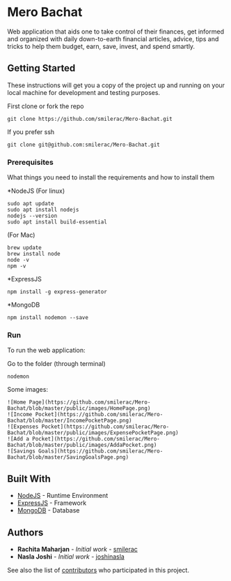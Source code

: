 # Mero Bachat

Web application that aids one to take control of their finances, get informed and organized with daily down-to-earth financial articles, advice, tips and tricks to help them budget, earn, save, invest, and spend smartly.

## Getting Started

These instructions will get you a copy of the project up and running on your local machine for development and testing purposes. 

First clone or fork the repo
```
git clone https://github.com/smilerac/Mero-Bachat.git
```
If you prefer ssh
```
git clone git@github.com:smilerac/Mero-Bachat.git
```

### Prerequisites

What things you need to install the requirements and how to install them

*NodeJS 
(For linux)
```
sudo apt update
sudo apt install nodejs
nodejs --version
sudo apt install build-essential

```

(For Mac)
```
brew update
brew install node
node -v
npm -v

```

*ExpressJS
```
npm install -g express-generator

```

*MongoDB
```
npm install nodemon --save

```
### Run

To run the web application:

Go to the folder (through terminal)
```
nodemon
```

Some images:
```
![Home Page](https://github.com/smilerac/Mero-Bachat/blob/master/public/images/HomePage.png)
![Income Pocket](https://github.com/smilerac/Mero-Bachat/blob/master/IncomePocketPage.png)
![Expenses Pocket](https://github.com/smilerac/Mero-Bachat/blob/master/public/images/ExpensePocketPage.png)
![Add a Pocket](https://github.com/smilerac/Mero-Bachat/blob/master/public/images/AddaPocket.png)
![Savings Goals](https://github.com/smilerac/Mero-Bachat/blob/master/SavingGoalsPage.png)
```

## Built With

* [NodeJS](https://nodejs.org/en/docs/) - Runtime Environment
* [ExpressJS](https://expressjs.com/en/5x/api.html) - Framework
* [MongoDB](https://docs.mongodb.com/) - Database


## Authors

* **Rachita Maharjan** - *Initial work* - [smilerac](https://bitbucket.org/smilerac)
* **Nasla Joshi** - *Initial work* - [joshinasla](https://github.com/joshinasla)

See also the list of [contributors](https://github.com/smilerac/Mero-Bachat/graphs/contributors) who participated in this project.

